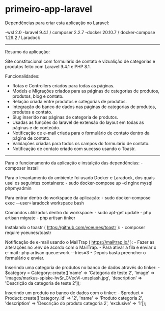 # primeiro-app-laravel

Dependências para criar esta aplicação no Laravel:

-wsl 2.0
-laravel 9.4.1  / composer 2.2.7
-docker 20.10.7 / docker-compose 1.29.2 / Laradock

-------------------------
Resumo da aplicação:
 
Site constitucional com formulário de contato e vizualição de categorias e produtos feito com Laravel 9.4.1 e PHP 8.1. 

Funcionalidades:

- Rotas e Controllers criados para todas as páginas.
- Models e Migrações criados para as páginas de categorias de produtos, produtos, blog e contato.	
- Relação criada entre produtos e categorias de produtos.
- Integração do banco de dados nas páginas de categorias de produtos, produtos e contato.
- Slug inserido nas páginas de categoria de produtos.
- Usadas as funções do laravel de extensão do layout em todas as páginas e de conteúdo.
- Notificação de e-mail criada para o formulário de contato dentro da página de contato.
- Validações criadas para todos os campos do formulário de contato.
- Notificação de contato criado com sucesso usando o Toastr.

-------------------------

Para o funcionamento da aplicação e instalção das dependências:
	- composer install

Para o levantamento do ambiente foi usado Docker e Laradock, dos quais usei os seguintes containers:
	- sudo docker-compose up -d nginx mysql phpmyadmin

Para entrar dentro do workspace da aplicação:
	- sudo docker-compose exec --user=laradock workspace bash

Comandos utilizados dentro do workspace:
	- sudo apt-get update
	- php artisan migrate
	- php artisan tinker

Instalando o toastr ( https://github.com/yoeunes/toastr ): 
	- composer require yoeunes/toastr

Notificação de e-mail usando o MailTrap ( https://mailtrap.io/ ):
	- Fazer as alterações no .env de acordo com o MailTrap.
	- Para ativar a fila e enviar o e-mail : php artisan queue:work --tries=3
	- Depois basta preencher o formulário e enviar. 	

Inserindo uma categoria de produtos no banco de dados através do tinker:
	- $category = Category::create(['name' => 'Categoria de teste 2', 'image' => 'images/markus-spiske-hvSr_CVecVI-unsplash.jpg', 'description' => 'Descrição da categoria de teste 2']);

Inserindo um produto no banco de dados com o tinker:
	- $product = Product::create(['category_id' => '2', 'name' => 'Produto categoria 2', 'description' => 'Descrição do produto categoria 2', 'exclusive' => '1']);
